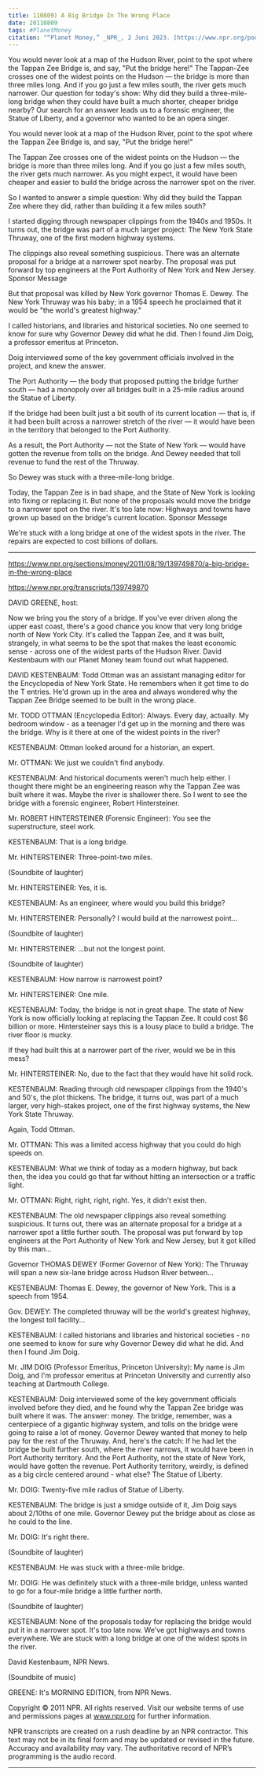 ```yaml
---
title: 110809) A Big Bridge In The Wrong Place
date: 20110809
tags: #PlanetMoney
citation: "“Planet Money,” _NPR_, 2 Juni 2023. [https://www.npr.org/podcasts/510289/planet-money](https://www.npr.org/podcasts/510289/planet-money) (diakses 4 Juni 2023)."
---
```


You would never look at a map of the Hudson River, point to the spot where the Tappan Zee Bridge is, and say, "Put the bridge here!" The Tappan-Zee crosses one of the widest points on the Hudson — the bridge is more than three miles long. And if you go just a few miles south, the river gets much narrower. Our question for today's show: Why did they build a three-mile-long bridge when they could have built a much shorter, cheaper bridge nearby? Our search for an answer leads us to a forensic engineer, the Statue of Liberty, and a governor who wanted to be an opera singer.

You would never look at a map of the Hudson River, point to the spot where the Tappan Zee Bridge is, and say, "Put the bridge here!"

The Tappan Zee crosses one of the widest points on the Hudson — the bridge is more than three miles long. And if you go just a few miles south, the river gets much narrower. As you might expect, it would have been cheaper and easier to build the bridge across the narrower spot on the river.

So I wanted to answer a simple question: Why did they build the Tappan Zee where they did, rather than building it a few miles south?

I started digging through newspaper clippings from the 1940s and 1950s. It turns out, the bridge was part of a much larger project: The New York State Thruway, one of the first modern highway systems.

The clippings also reveal something suspicious. There was an alternate proposal for a bridge at a narrower spot nearby. The proposal was put forward by top engineers at the Port Authority of New York and New Jersey.
Sponsor Message

But that proposal was killed by New York governor Thomas E. Dewey. The New York Thruway was his baby; in a 1954 speech he proclaimed that it would be "the world's greatest highway."

I called historians, and libraries and historical societies. No one seemed to know for sure why Governor Dewey did what he did. Then I found Jim Doig, a professor emeritus at Princeton.

Doig interviewed some of the key government officials involved in the project, and knew the answer.

The Port Authority — the body that proposed putting the bridge further south — had a monopoly over all bridges built in a 25-mile radius around the Statue of Liberty.

If the bridge had been built just a bit south of its current location — that is, if it had been built across a narrower stretch of the river — it would have been in the territory that belonged to the Port Authority.

As a result, the Port Authority — not the State of New York — would have gotten the revenue from tolls on the bridge. And Dewey needed that toll revenue to fund the rest of the Thruway.

So Dewey was stuck with a three-mile-long bridge.

Today, the Tappan Zee is in bad shape, and the State of New York is looking into fixing or replacing it. But none of the proposals would move the bridge to a narrower spot on the river. It's too late now: Highways and towns have grown up based on the bridge's current location.
Sponsor Message

We're stuck with a long bridge at one of the widest spots in the river. The repairs are expected to cost billions of dollars.

----

https://www.npr.org/sections/money/2011/08/19/139749870/a-big-bridge-in-the-wrong-place

https://www.npr.org/transcripts/139749870

DAVID GREENE, host:

Now we bring you the story of a bridge. If you've ever driven along the upper east coast, there's a good chance you know that very long bridge north of New York City. It's called the Tappan Zee, and it was built, strangely, in what seems to be the spot that makes the least economic sense - across one of the widest parts of the Hudson River. David Kestenbaum with our Planet Money team found out what happened.

DAVID KESTENBAUM: Todd Ottman was an assistant managing editor for the Encyclopedia of New York State. He remembers when it got time to do the T entries. He'd grown up in the area and always wondered why the Tappan Zee Bridge seemed to be built in the wrong place.

Mr. TODD OTTMAN (Encyclopedia Editor): Always. Every day, actually. My bedroom window - as a teenager I'd get up in the morning and there was the bridge. Why is it there at one of the widest points in the river?

KESTENBAUM: Ottman looked around for a historian, an expert.

Mr. OTTMAN: We just we couldn't find anybody.

KESTENBAUM: And historical documents weren't much help either. I thought there might be an engineering reason why the Tappan Zee was built where it was. Maybe the river is shallower there. So I went to see the bridge with a forensic engineer, Robert Hintersteiner.

Mr. ROBERT HINTERSTEINER (Forensic Engineer): You see the superstructure, steel work.

KESTENBAUM: That is a long bridge.

Mr. HINTERSTEINER: Three-point-two miles.

(Soundbite of laughter)

Mr. HINTERSTEINER: Yes, it is.

KESTENBAUM: As an engineer, where would you build this bridge?

Mr. HINTERSTEINER: Personally? I would build at the narrowest point...

(Soundbite of laughter)

Mr. HINTERSTEINER: ...but not the longest point.

(Soundbite of laughter)

KESTENBAUM: How narrow is narrowest point?

Mr. HINTERSTEINER: One mile.

KESTENBAUM: Today, the bridge is not in great shape. The state of New York is now officially looking at replacing the Tappan Zee. It could cost $6 billion or more. Hintersteiner says this is a lousy place to build a bridge. The river floor is mucky.

If they had built this at a narrower part of the river, would we be in this mess?

Mr. HINTERSTEINER: No, due to the fact that they would have hit solid rock.

KESTENBAUM: Reading through old newspaper clippings from the 1940's and 50's, the plot thickens. The bridge, it turns out, was part of a much larger, very high-stakes project, one of the first highway systems, the New York State Thruway.

Again, Todd Ottman.

Mr. OTTMAN: This was a limited access highway that you could do high speeds on.

KESTENBAUM: What we think of today as a modern highway, but back then, the idea you could go that far without hitting an intersection or a traffic light.

Mr. OTTMAN: Right, right, right, right. Yes, it didn't exist then.

KESTENBAUM: The old newspaper clippings also reveal something suspicious. It turns out, there was an alternate proposal for a bridge at a narrower spot a little further south. The proposal was put forward by top engineers at the Port Authority of New York and New Jersey, but it got killed by this man...

Governor THOMAS DEWEY (Former Governor of New York): The Thruway will span a new six-lane bridge across Hudson River between...

KESTENBAUM: Thomas E. Dewey, the governor of New York. This is a speech from 1954.

Gov. DEWEY: The completed thruway will be the world's greatest highway, the longest toll facility...

KESTENBAUM: I called historians and libraries and historical societies - no one seemed to know for sure why Governor Dewey did what he did. And then I found Jim Doig.

Mr. JIM DOIG (Professor Emeritus, Princeton University): My name is Jim Doig, and I'm professor emeritus at Princeton University and currently also teaching at Dartmouth College.

KESTENBAUM: Doig interviewed some of the key government officials involved before they died, and he found why the Tappan Zee bridge was built where it was. The answer: money. The bridge, remember, was a centerpiece of a gigantic highway system, and tolls on the bridge were going to raise a lot of money. Governor Dewey wanted that money to help pay for the rest of the Thruway. And, here's the catch: If he had let the bridge be built further south, where the river narrows, it would have been in Port Authority territory. And the Port Authority, not the state of New York, would have gotten the revenue. Port Authority territory, weirdly, is defined as a big circle centered around - what else? The Statue of Liberty.

Mr. DOIG: Twenty-five mile radius of Statue of Liberty.

KESTENBAUM: The bridge is just a smidge outside of it, Jim Doig says about 2/10ths of one mile. Governor Dewey put the bridge about as close as he could to the line.

Mr. DOIG: It's right there.

(Soundbite of laughter)

KESTENBAUM: He was stuck with a three-mile bridge.

Mr. DOIG: He was definitely stuck with a three-mile bridge, unless wanted to go for a four-mile bridge a little further north.

(Soundbite of laughter)

KESTENBAUM: None of the proposals today for replacing the bridge would put it in a narrower spot. It's too late now. We've got highways and towns everywhere. We are stuck with a long bridge at one of the widest spots in the river.

David Kestenbaum, NPR News.

(Soundbite of music)

GREENE: It's MORNING EDITION, from NPR News.

Copyright © 2011 NPR. All rights reserved. Visit our website terms of use and permissions pages at www.npr.org for further information.

NPR transcripts are created on a rush deadline by an NPR contractor. This text may not be in its final form and may be updated or revised in the future. Accuracy and availability may vary. The authoritative record of NPR’s programming is the audio record.

----
